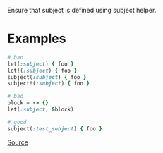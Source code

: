 
Ensure that subject is defined using subject helper.

# Examples

```ruby
# bad
let(:subject) { foo }
let!(:subject) { foo }
subject(:subject) { foo }
subject!(:subject) { foo }

# bad
block = -> {}
let(:subject, &block)

# good
subject(:test_subject) { foo }
```

[Source](http://www.rubydoc.info/gems/rubocop/RuboCop/Cop/RSpec/SubjectDeclaration)